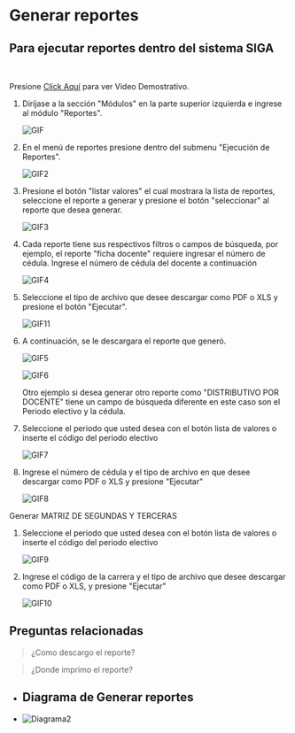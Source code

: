 # **Generar reportes**

## **Para ejecutar reportes dentro del sistema SIGA**
<br>

Presione [Click Aquí](https://youtu.be/CNDAp6I6SnY) para ver Video Demostrativo.  
1. Diríjase a la sección "Módulos" en la parte superior izquierda e ingrese al módulo "Reportes".

    ![GIF](GR_2.gif)

2. En el menú de reportes presione dentro del submenu "Ejecución de Reportes".

    ![GIF2](GR_3.gif)

3. Presione el botón "listar valores" el cual mostrara la lista de reportes, seleccione el reporte a generar y presione el botón "seleccionar" al reporte que desea generar.

    ![GIF3](GR_4.gif)

4. Cada reporte tiene sus respectivos filtros o campos de búsqueda, por ejemplo, el reporte "ficha docente" requiere ingresar el número de cédula. Ingrese el número de cédula del docente a continuación 

    ![GIF4](GR_5.gif)

5. Seleccione el tipo de archivo que desee descargar como PDF o XLS y presione el botón "Ejecutar".

    ![GIF11](GR_45.gif)

6. A continuación, se le descargara el reporte que generó.

    ![GIF5](GR_6.gif)

    ![GIF6](GR_7.gif)

    Otro ejemplo si desea generar otro reporte como "DISTRIBUTIVO POR DOCENTE" tiene un campo de búsqueda diferente en este caso son el Periodo electivo y la cédula. 

1. Seleccione el periodo que usted desea con el botón lista de valores o inserte el código del periodo electivo

    ![GIF7](GR_8.gif)

2. Ingrese el número de cédula y el tipo de archivo en que desee descargar como PDF o XLS y presione "Ejecutar"

    ![GIF8](GR_9.gif)

 Generar MATRIZ DE SEGUNDAS Y TERCERAS

1. Seleccione el periodo que usted desea con el botón lista de valores o inserte el código del periodo electivo

    ![GIF9](GR_10.gif)

2. Ingrese el código de la carrera y el tipo de archivo que desee descargar como PDF o XLS, y presione "Ejecutar"

    ![GIF10](GR_11.gif)

## **Preguntas relacionadas**

                       
> ¿Como descargo el reporte?   

> ¿Donde imprimo el reporte?
* ## **Diagrama de Generar reportes**
* ![Diagrama2](11%2C32y47.GenerarReportes.png)          